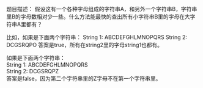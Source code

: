 题目描述：
假设这有一个各种字母组成的字符串A，和另外一个字符串B，字符串里B的字母数相对少一些。什么方法能最快的查出所有小字符串B里的字母在大字符串A里都有？

比如，如果是下面两个字符串：
String 1: ABCDEFGHLMNOPQRS
String 2: DCGSRQPO
答案是true，所有在string2里的字母string1也都有。
  
  如果是下面两个字符串：  
  String 1: ABCDEFGHLMNOPQRS   
  String 2: DCGSRQPZ  
  答案是false，因为第二个字符串里的Z字母不在第一个字符串里。
